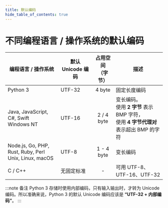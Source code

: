 ```yaml
---
title: 默认编码
hide_table_of_contents: true
---
```


<head>
  <meta name="robots" content="noindex, nofollow" />
</head>

# 不同编程语言 / 操作系统的默认编码

| 编程语言 / 操作系统                                        | 默认 Unicode 编码 | 占用空间 <br />（字节） | 描述                                                         |
| ---------------------------------------------------------- | ----------------- | :---------------------: | ------------------------------------------------------------ |
| Python 3                                                   | UTF-32            |         4 byte          | 固定长度编码                                                 |
| Java, JavaScript, C#, Swift<br />Windows NT                | UTF-16            |       2 / 4 byte        | 变长编码。<br />使用 **2 字节** 表示 BMP 字符，<br />使用 **4 字节代理对** 表示超出 BMP 的字符 |
| Node.js, Go, PHP, Rust, Ruby, Perl<br />Unix, Linux, macOS | UTF-8             |       1 - 4 byte        | 变长编码                                                     |
| C / C++                                                    | 无固定标准        |            -            | 可用 UTF-8、UTF-16、UTF-32                                   |

:::note 备注
Python 3 存储时使用内部编码，只有输入输出时，才转为 Unicode 编码。所以准确来说，Python 3 的默认 Unicode 编码应该是 **“UTF-32 + 内部编码”**。
:::
